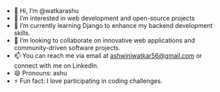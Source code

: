 - 👋 Hi, I’m @watkarashu
- 👀 I’m interested in web development and open-source projects
- 🌱 I’m currently learning Django to enhance my backend development skills.
- 💞️ I’m looking to collaborate on innovative web applications and community-driven software projects.
- 📫 You can reach me via email at ashwiniwatkar56@gmail.com or connect with me on LinkedIn.
- 😄 Pronouns: ashu
- ⚡ Fun fact:  I love participating in coding challenges.

<!---
watkarashu/watkarashu is a ✨ special ✨ repository because its `README.md` (this file) appears on your GitHub profile.
You can click the Preview link to take a look at your changes.
--->
